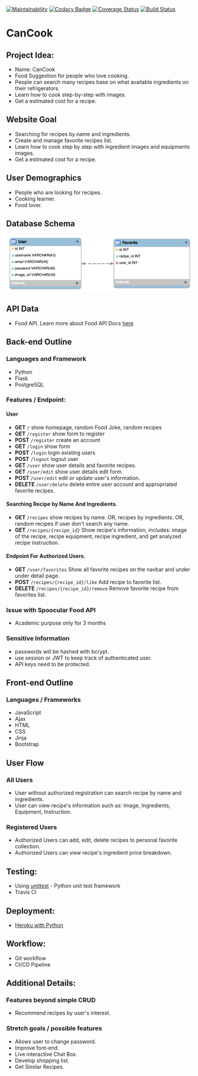 [![Maintainability](https://api.codeclimate.com/v1/badges/cc0fbf96872d2e85c524/maintainability)](https://codeclimate.com/github/Huulamnguyen/can-cook/maintainability)
[![Codacy Badge](https://api.codacy.com/project/badge/Grade/6429759713614b98bbae79457218f5ed)](https://app.codacy.com/gh/Huulamnguyen/can-cook?utm_source=github.com&utm_medium=referral&utm_content=Huulamnguyen/can-cook&utm_campaign=Badge_Grade_Settings)
[![Coverage Status](https://coveralls.io/repos/github/Huulamnguyen/can-cook/badge.svg?branch=main)](https://coveralls.io/github/Huulamnguyen/can-cook?branch=main)
[![Build Status](https://www.travis-ci.com/Huulamnguyen/can-cook.svg?branch=main)](https://www.travis-ci.com/Huulamnguyen/can-cook)
# CanCook

## Project Idea:
- Name: CanCook
- Food Suggestion for people who love cooking.
- People can search many recipes base on what available ingredients on their refrigerators.
- Learn how to cook step-by-step with images.
- Get a estimated cost for a recipe.

## Website Goal
- Searching for recipes by name and ingredients.
- Create and manage favorite recipes list.
- Learn how to cook step by step with ingredient images and equipments images.
- Get a estimated cost for a recipe.

## User Demographics
- People who are looking for recipes.
- Cooking learner.
- Food lover.
## Database Schema
 ![cancook EER Diagram](/asset/eer-cancook.png)

## API Data
- Food API. Learn more about Food API Docs [here](https://spoonacular.com/food-api/docs)

## Back-end Outline

### Languages and Framework
- Python
- Flask
- PostgreSQL

### Features / Endpoint:

#### User
- **GET** `/` show homepage, random Food Joke, random recipes
- **GET** `/register` show form to register 
- **POST** `/register` create an account
- **GET** `/login` show form 
- **POST** `/login` login existing users
- **POST** `/logout` logout user
- **GET** `/user` show user details and favorite recipes.
- **GET** `/user/edit` show user details edit form.
- **POST** `/user/edit` edit or update user's information.
- **DELETE** `/user/delete` delete entire user account and appropriated favorite recipes.

#### Searching Recipe by Name And Ingredients.
- **GET** `/recipes` show recipes by name. OR, recipes by ingredients. OR, random recipes if user don't search any name.
- **GET** `/recipes/{recipe_id}` Show recipe's information, includes: image of the recipe, recipe equipment, recipe ingredient, and get analyzed recipe instruction.
#### Endpoint For Authorized Users.
- **GET** `/user/favorites` Show all favorite recipes on the navbar and under under detail page.
- **POST** `/recipes/{recipe_id}/like` Add recipe to favorite list. 
- **DELETE** `/recipes/{recipe_id}/remove` Remove favorite recipe from favorites list.

### Issue with Spoocular Food API
- Academic purpose only for 3 months

### Sensitive Information
- passwords will be hashed with bcrypt.
- use session or JWT to keep track of authenticated user.
- API keys need to be protected.

## Front-end Outline

### Languages / Frameworks
- JavaScript
- Ajax
- HTML
- CSS
- Jinja
- Bootstrap

## User Flow

### All Users
- User without authorized registration can search recipe by name and ingredients.
- User can view recipe's information such as: Image, Ingredients, Equipment, Instruction.

### Registered Users
- Authorized Users can add, edit, delete recipes to personal favorite collection.
- Authorized Users can view recipe's ingredient price breakdown.

## Testing:
- Using [unittest](https://docs.python.org/3/library/unittest.html) - Python unit test framework
- Travis CI 

## Deployment:
- [Heroku with Python](https://devcenter.heroku.com/articles/getting-started-with-python)

## Workflow:
- Git workflow
- CI/CD Pipeline

## Additional Details:

### Features beyond simple CRUD
- Recommend recipes by user's interest.

### Stretch goals / possible features
- Allows user to change password.
- Improve font-end.
- Live interactive Chat Box.
- Develop shopping list.
- Get Similar Recipes.
